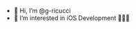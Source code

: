 - 👋 Hi, I’m @g-ricucci
- 👀 I’m interested in iOS Development 👨🏼‍💻

<!---
g-ricucci/g-ricucci is a ✨ special ✨ repository because its `README.md` (this file) appears on your GitHub profile.
You can click the Preview link to take a look at your changes.
--->
